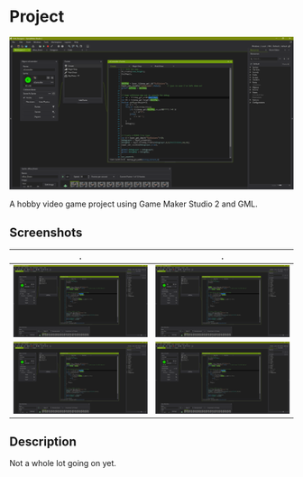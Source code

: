 # Project
![Screenshot](github_media/gms.png)

A hobby video game project using Game Maker Studio 2 and GML.

## Screenshots
. | .
:-------------------------:|:-------------------------:
![Screenshot](github_media/gms.png)  |  ![Screenshot](github_media/gms.png)
![Screenshot](github_media/gms.png) | ![Screenshot](github_media/gms.png)

## Description
Not a whole lot going on yet.

